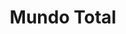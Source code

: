 ---
title: "Mundo Total"
url: /caracas/mundo-total-3a-transversal-de-los-palos-grandes/
shop: Warenhaus
---